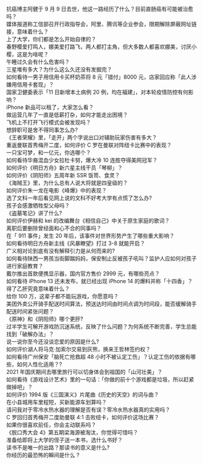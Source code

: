 抗癌博主阿健于 9 月 9 日去世，他这一路经历了什么？目前直肠癌有可能被治愈吗？  
媒体报道称工信部召开行政指导会，阿里、腾讯等企业参会，限期解除屏蔽网址链接，意味着什么？  
上了大学，你们都是怎么开始自律的？  
春野樱爱打鸣人，娜美爱打路飞，两人都打主角，但大多数人都喜欢娜美，讨厌小樱，这是为啥呢？  
午睡过久会有什么危害吗？  
三星堆有多大？为什么这么久还没有发掘完？  
如何看待一男子用信用卡买杯奶茶将 8 元「错付」8000 元，店家回应称「此人涉嫌用信用卡套现」？  
国家卫健委表示「11 日新增本土病例 20 例，均在福建」，对本轮疫情防控有何影响？  
iPhone 新品可以租了，大家怎么看？  
做运营几年了一直是低薪打杂，如何才能走出困境？  
飞机上不打开飞行模式会被发现吗？  
想辞职可是舍不得同事怎么办?  
《王者荣耀》里，「走开」两个字说出口对辅助玩家伤害有多大？  
重返曼联首秀梅开二度，如何评价 C 罗在曼联对阵纽卡比赛中的表现？  
一只宝可梦，和一亿元，你选哪个？  
如何看待华裔混血少女拉杜卡努，爆大冷 10 连胜夺得美网冠军？  
如何评价《明日方舟》新六星主线干员「琴柳」？  
如何评价《阴阳师》五周年新 SSR 饭笥、食灵？  
《海贼王》里，为什么总有人说大将就是四皇级的？  
如何评价朱一龙在电影《峰爆》中的表现？  
选了文科一年后看见网上说的文科不好考大学有点慌了怎么办?  
孩子会感激牺牲型父母吗？  
《盗墓笔记》讲了什么?  
如何评价伊赫和 kei 的改编舞台《相信自己》中关于原生家庭的歌词？  
离职后要删除曾经面和心不合的同事吗？  
在「 911 事件」发生 20 年后，该事件对世界形势产生了哪些重大影响？  
如何看待明日方舟新主线《风暴瞭望》打过 3-8 就能开启？  
广义相对论到底有没有解释引力是从何而来的?  
如何看待陕西一男孩当街脚踹妈妈，保安制止反被孩子吼叫？监护人应如何对孩子进行家庭教育？  
戴尔推出首款便携显示器，国内官方售价 2999 元，有哪些亮点？  
如何看待 iPhone 13 还未发布，就已经出现 iPhone 14 的爆料并称「十四香」？  
得了乙肝究竟意味着什么？  
给你 100 万，这辈子都不能玩游戏，你愿意吗？  
美团外卖公开骑手配送时间算法，预送达时间由时间点调为时间段，能否缓解骑手配送时间紧张问题？  
《原神》和《阴阳师》哪个更肝?  
过半学生可解开游戏防沉迷系统，反映了什么问题？为何系统不断完善，学生总能找到「破解办法」？  
说一说你至今还没谈恋爱的原因是什么?  
如何评价湖人将马克·加索尔交易到灰熊，换来王哲林签约权？  
如何看待广州保安「脑死亡抢救超 48 小时不被认定工伤」？认定工伤的依据有哪些，如何人性化适用？?  
2021 年国庆期间去哪里旅行可以切身体会到祖国的「山河壮美」？  
如何看待《游戏设计艺术》里的一句话：「你做的前十个游戏都是垃圾，所以赶紧做掉吧」？  
如何评价 1994 版《三国演义》片尾曲《历史的天空》的词与曲？  
在小县城用车里程短，买新能源车划算吗？  
请问我对于零冷水热水器的理解是否有误？零冷水热水器真的实用吗？  
C 罗回归首秀梅开二度助曼联 4:1 击败纽卡，如何评价这场比赛？  
如果你很喜欢前任，你会主动联系吗？  
《脱口秀大会 4》第五期梁海源被淘汰，你觉得可惜吗？  
准备给即将上大学的侄子送一本书，选什么书好？  
读书不是唯一的出路？那读书的意义是什么?  
你经历的最恐怖的瞬间是什么 ?  
